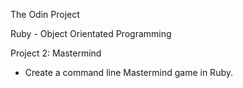 The Odin Project

Ruby - Object Orientated Programming

Project 2: Mastermind

- Create a command line Mastermind game in Ruby.
